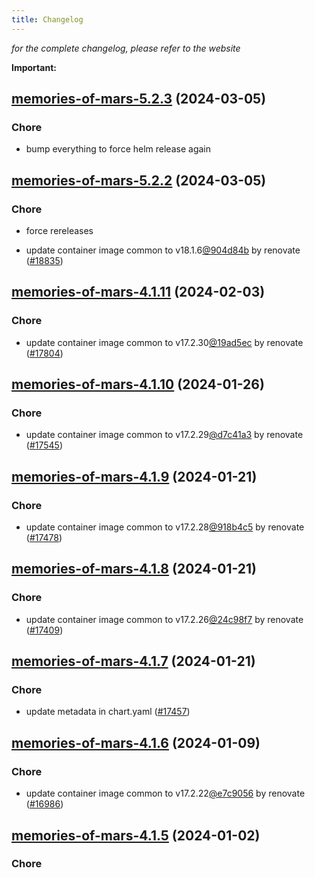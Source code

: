 ```yaml
---
title: Changelog
---
```



*for the complete changelog, please refer to the website*

**Important:**


## [memories-of-mars-5.2.3](https://github.com/truecharts/charts/compare/memories-of-mars-5.2.2...memories-of-mars-5.2.3) (2024-03-05)

### Chore



- bump everything to force helm release again


## [memories-of-mars-5.2.2](https://github.com/truecharts/charts/compare/memories-of-mars-5.2.0...memories-of-mars-5.2.2) (2024-03-05)

### Chore



- force rereleases

- update container image common to v18.1.6[@904d84b](https://github.com/904d84b) by renovate ([#18835](https://github.com/truecharts/charts/issues/18835))










## [memories-of-mars-4.1.11](https://github.com/truecharts/charts/compare/memories-of-mars-4.1.10...memories-of-mars-4.1.11) (2024-02-03)

### Chore



- update container image common to v17.2.30[@19ad5ec](https://github.com/19ad5ec) by renovate ([#17804](https://github.com/truecharts/charts/issues/17804))


## [memories-of-mars-4.1.10](https://github.com/truecharts/charts/compare/memories-of-mars-4.1.9...memories-of-mars-4.1.10) (2024-01-26)

### Chore



- update container image common to v17.2.29[@d7c41a3](https://github.com/d7c41a3) by renovate ([#17545](https://github.com/truecharts/charts/issues/17545))


## [memories-of-mars-4.1.9](https://github.com/truecharts/charts/compare/memories-of-mars-4.1.8...memories-of-mars-4.1.9) (2024-01-21)

### Chore



- update container image common to v17.2.28[@918b4c5](https://github.com/918b4c5) by renovate ([#17478](https://github.com/truecharts/charts/issues/17478))


## [memories-of-mars-4.1.8](https://github.com/truecharts/charts/compare/memories-of-mars-4.1.7...memories-of-mars-4.1.8) (2024-01-21)

### Chore



- update container image common to v17.2.26[@24c98f7](https://github.com/24c98f7) by renovate ([#17409](https://github.com/truecharts/charts/issues/17409))


## [memories-of-mars-4.1.7](https://github.com/truecharts/charts/compare/memories-of-mars-4.1.6...memories-of-mars-4.1.7) (2024-01-21)

### Chore



- update metadata in chart.yaml ([#17457](https://github.com/truecharts/charts/issues/17457))




## [memories-of-mars-4.1.6](https://github.com/truecharts/charts/compare/memories-of-mars-4.1.5...memories-of-mars-4.1.6) (2024-01-09)

### Chore



- update container image common to v17.2.22[@e7c9056](https://github.com/e7c9056) by renovate ([#16986](https://github.com/truecharts/charts/issues/16986))


## [memories-of-mars-4.1.5](https://github.com/truecharts/charts/compare/memories-of-mars-4.1.4...memories-of-mars-4.1.5) (2024-01-02)

### Chore


